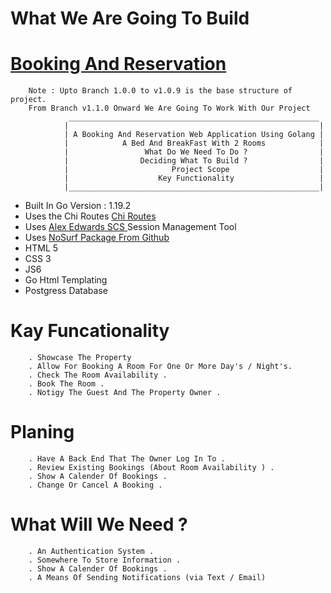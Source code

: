 


# What We Are Going To Build
# [Booking And Reservation](https://github.com/vikashparashar) 
        Note : Upto Branch 1.0.0 to v1.0.9 is the base structure of project. 
        From Branch v1.1.0 Onward We Are Going To Work With Our Project
                 ________________________________________________________
                |                                                        |
                | A Booking And Reservation Web Application Using Golang |
                |            A Bed And BreakFast With 2 Rooms            |
                |                 What Do We Need To Do ?                |
                |                Deciding What To Build ?                |
                |                       Project Scope                    |
                |                    Key Functionality                   |
                |________________________________________________________|
- Built In Go Version : 1.19.2
- Uses the Chi Routes  [Chi Routes](github.com/go-chi/chi)
- Uses  [Alex Edwards SCS ](github.com/alexedwards/scs/v2) Session Management Tool
- Uses [NoSurf Package From Github](github.com/justinas/nosurf)
- HTML 5
- CSS 3
- JS6
- Go Html Templating
- Postgress Database

# Kay Funcationality
        . Showcase The Property
        . Allow For Booking A Room For One Or More Day's / Night's.
        . Check The Room Availability .
        . Book The Room .
        . Notigy The Guest And The Property Owner .
# Planing
        . Have A Back End That The Owner Log In To .
        . Review Existing Bookings (About Room Availability ) .
        . Show A Calender Of Bookings .
        . Change Or Cancel A Booking . 


# What Will We Need ?
        . An Authentication System .
        . Somewhere To Store Information .
        . Show A Calender Of Bookings .
        . A Means Of Sending Notifications (via Text / Email)
        
